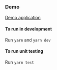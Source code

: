### Demo
[Demo application](https://central-tech-ecommerce.vercel.app/)

#### To run in development

Run `yarn` and `yarn dev`

#### To run unit testing

Run `yarn test`
